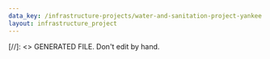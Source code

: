 ```yaml
---
data_key: /infrastructure-projects/water-and-sanitation-project-yankee
layout: infrastructure_project
---
```

[//]: <> GENERATED FILE. Don't edit by hand.